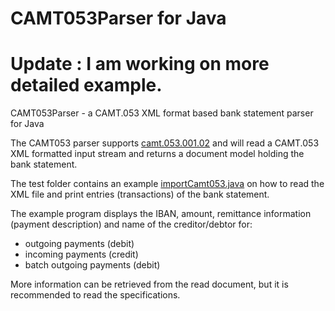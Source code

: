 # CAMT053Parser for Java

# Update : I am working on more detailed example.
CAMT053Parser - a CAMT.053 XML format based bank statement parser for Java

The CAMT053 parser supports [camt.053.001.02](http://www.iso20022.org/message_archive.page#Bank2CustomerCashManagement) and will
read a CAMT.053 XML formatted input stream and returns a document model holding the bank statement.

The test folder contains an example [importCamt053.java](/src/test/java/importCamt053.java) on how to read the XML file and
print entries (transactions) of the bank statement.

The example program displays the IBAN, amount, remittance information (payment description) and name of the creditor/debtor for:
- outgoing payments (debit)
- incoming payments (credit)
- batch outgoing payments (debit)

More information can be retrieved from the read document, but it is recommended to read the specifications.
